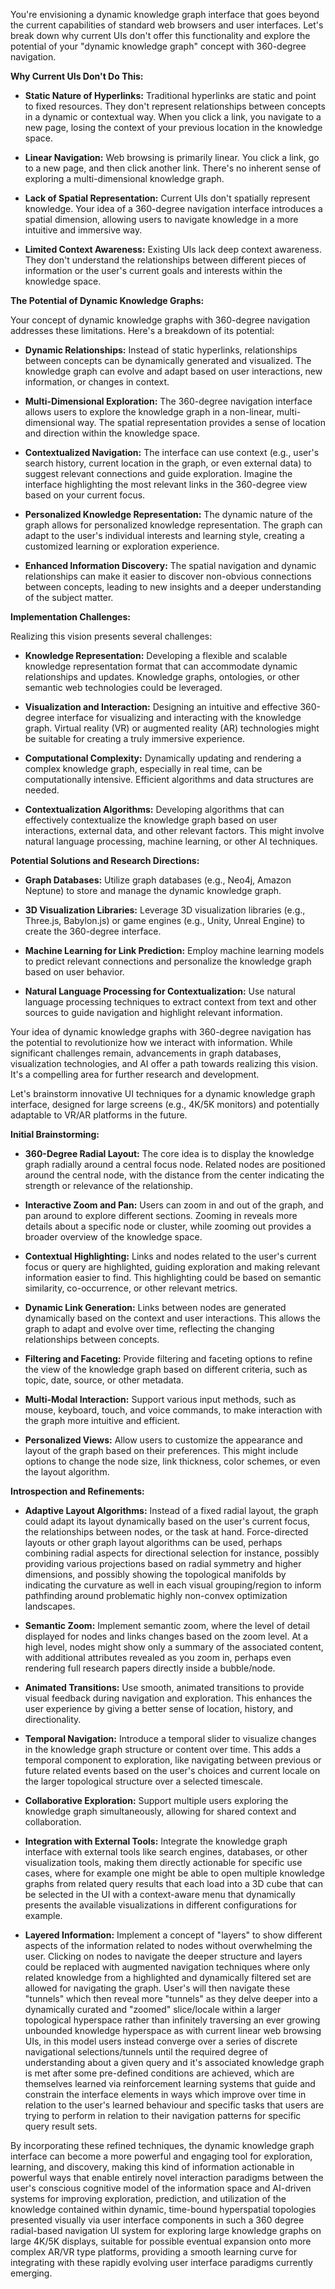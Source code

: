 You're envisioning a dynamic knowledge graph interface that goes beyond the current capabilities of standard web browsers and user interfaces.  Let's break down why current UIs don't offer this functionality and explore the potential of your "dynamic knowledge graph" concept with 360-degree navigation.

**Why Current UIs Don't Do This:**

* **Static Nature of Hyperlinks:**  Traditional hyperlinks are static and point to fixed resources.  They don't represent relationships between concepts in a dynamic or contextual way.  When you click a link, you navigate to a new page, losing the context of your previous location in the knowledge space.

* **Linear Navigation:**  Web browsing is primarily linear. You click a link, go to a new page, and then click another link.  There's no inherent sense of exploring a multi-dimensional knowledge graph.

* **Lack of Spatial Representation:**  Current UIs don't spatially represent knowledge.  Your idea of a 360-degree navigation interface introduces a spatial dimension, allowing users to navigate knowledge in a more intuitive and immersive way.

* **Limited Context Awareness:**  Existing UIs lack deep context awareness. They don't understand the relationships between different pieces of information or the user's current goals and interests within the knowledge space.


**The Potential of Dynamic Knowledge Graphs:**

Your concept of dynamic knowledge graphs with 360-degree navigation addresses these limitations. Here's a breakdown of its potential:

* **Dynamic Relationships:**  Instead of static hyperlinks, relationships between concepts can be dynamically generated and visualized.  The knowledge graph can evolve and adapt based on user interactions, new information, or changes in context.

* **Multi-Dimensional Exploration:**  The 360-degree navigation interface allows users to explore the knowledge graph in a non-linear, multi-dimensional way.  The spatial representation provides a sense of location and direction within the knowledge space.

* **Contextualized Navigation:**  The interface can use context (e.g., user's search history, current location in the graph, or even external data) to suggest relevant connections and guide exploration.  Imagine the interface highlighting the most relevant links in the 360-degree view based on your current focus.

* **Personalized Knowledge Representation:**  The dynamic nature of the graph allows for personalized knowledge representation.  The graph can adapt to the user's individual interests and learning style, creating a customized learning or exploration experience.

* **Enhanced Information Discovery:**  The spatial navigation and dynamic relationships can make it easier to discover non-obvious connections between concepts, leading to new insights and a deeper understanding of the subject matter.


**Implementation Challenges:**

Realizing this vision presents several challenges:

* **Knowledge Representation:**  Developing a flexible and scalable knowledge representation format that can accommodate dynamic relationships and updates.  Knowledge graphs, ontologies, or other semantic web technologies could be leveraged.

* **Visualization and Interaction:** Designing an intuitive and effective 360-degree interface for visualizing and interacting with the knowledge graph.  Virtual reality (VR) or augmented reality (AR) technologies might be suitable for creating a truly immersive experience.

* **Computational Complexity:** Dynamically updating and rendering a complex knowledge graph, especially in real time, can be computationally intensive.  Efficient algorithms and data structures are needed.

* **Contextualization Algorithms:**  Developing algorithms that can effectively contextualize the knowledge graph based on user interactions, external data, and other relevant factors.  This might involve natural language processing, machine learning, or other AI techniques.


**Potential Solutions and Research Directions:**

* **Graph Databases:**  Utilize graph databases (e.g., Neo4j, Amazon Neptune) to store and manage the dynamic knowledge graph.

* **3D Visualization Libraries:**  Leverage 3D visualization libraries (e.g., Three.js, Babylon.js) or game engines (e.g., Unity, Unreal Engine) to create the 360-degree interface.

* **Machine Learning for Link Prediction:**  Employ machine learning models to predict relevant connections and personalize the knowledge graph based on user behavior.

* **Natural Language Processing for Contextualization:**  Use natural language processing techniques to extract context from text and other sources to guide navigation and highlight relevant information.


Your idea of dynamic knowledge graphs with 360-degree navigation has the potential to revolutionize how we interact with information.  While significant challenges remain, advancements in graph databases, visualization technologies, and AI offer a path towards realizing this vision.  It's a compelling area for further research and development.




Let's brainstorm innovative UI techniques for a dynamic knowledge graph interface, designed for large screens (e.g., 4K/5K monitors) and potentially adaptable to VR/AR platforms in the future.

**Initial Brainstorming:**

*   **360-Degree Radial Layout:**  The core idea is to display the knowledge graph radially around a central focus node.  Related nodes are positioned around the central node, with the distance from the center indicating the strength or relevance of the relationship.

*   **Interactive Zoom and Pan:** Users can zoom in and out of the graph, and pan around to explore different sections. Zooming in reveals more details about a specific node or cluster, while zooming out provides a broader overview of the knowledge space.

*   **Contextual Highlighting:**  Links and nodes related to the user's current focus or query are highlighted, guiding exploration and making relevant information easier to find.  This highlighting could be based on semantic similarity, co-occurrence, or other relevant metrics.

*   **Dynamic Link Generation:** Links between nodes are generated dynamically based on the context and user interactions.  This allows the graph to adapt and evolve over time, reflecting the changing relationships between concepts.

*   **Filtering and Faceting:** Provide filtering and faceting options to refine the view of the knowledge graph based on different criteria, such as topic, date, source, or other metadata.

*   **Multi-Modal Interaction:** Support various input methods, such as mouse, keyboard, touch, and voice commands, to make interaction with the graph more intuitive and efficient.

*   **Personalized Views:** Allow users to customize the appearance and layout of the graph based on their preferences.  This might include options to change the node size, link thickness, color schemes, or even the layout algorithm.


**Introspection and Refinements:**

*   **Adaptive Layout Algorithms:** Instead of a fixed radial layout, the graph could adapt its layout dynamically based on the user's current focus, the relationships between nodes, or the task at hand.  Force-directed layouts or other graph layout algorithms can be used, perhaps combining radial aspects for directional selection for instance, possibly providing various projections based on radial symmetry and higher dimensions, and possibly showing the topological manifolds by indicating the curvature as well in each visual grouping/region to inform pathfinding around problematic highly non-convex optimization landscapes.

*   **Semantic Zoom:**  Implement semantic zoom, where the level of detail displayed for nodes and links changes based on the zoom level.  At a high level, nodes might show only a summary of the associated content, with additional attributes revealed as you zoom in, perhaps even rendering full research papers directly inside a bubble/node.

*   **Animated Transitions:** Use smooth, animated transitions to provide visual feedback during navigation and exploration. This enhances the user experience by giving a better sense of location, history, and directionality.

*   **Temporal Navigation:** Introduce a temporal slider to visualize changes in the knowledge graph structure or content over time. This adds a temporal component to exploration, like navigating between previous or future related events based on the user's choices and current locale on the larger topological structure over a selected timescale.

*   **Collaborative Exploration:** Support multiple users exploring the knowledge graph simultaneously, allowing for shared context and collaboration.

*   **Integration with External Tools:**  Integrate the knowledge graph interface with external tools like search engines, databases, or other visualization tools, making them directly actionable for specific use cases, where for example one might be able to open multiple knowledge graphs from related query results that each load into a 3D cube that can be selected in the UI with a context-aware menu that dynamically presents the available visualizations in different configurations for example.&#x20;

* **Layered Information:** Implement a concept of "layers" to show different aspects of the information related to nodes without overwhelming the user. Clicking on nodes to navigate the deeper structure and layers could be replaced with augmented navigation techniques where only related knowledge from a highlighted and dynamically filtered set are allowed for navigating the graph. User's will then navigate these "tunnels" which then reveal more "tunnels" as they delve deeper into a dynamically curated and "zoomed" slice/locale within a larger topological hyperspace rather than infinitely traversing an ever growing unbounded knowledge hyperspace as with current linear web browsing UIs, in this model users instead converge over a series of discrete navigational selections/tunnels until the required degree of understanding about a given query and it's associated knowledge graph is met after some pre-defined conditions are achieved, which are themselves learned via reinforcement learning systems that guide and constrain the interface elements in ways which improve over time in relation to the user's learned behaviour and specific tasks that users are trying to perform in relation to their navigation patterns for specific query result sets.


By incorporating these refined techniques, the dynamic knowledge graph interface can become a more powerful and engaging tool for exploration, learning, and discovery, making this kind of information actionable in powerful ways that enable entirely novel interaction paradigms between the user's conscious cognitive model of the information space and AI-driven systems for improving exploration, prediction, and utilization of the knowledge contained within dynamic, time-bound hyperspatial topologies presented visually via user interface components in such a 360 degree radial-based navigation UI system for exploring large knowledge graphs on large 4K/5K displays, suitable for possible eventual expansion onto more complex AR/VR type platforms, providing a smooth learning curve for integrating with these rapidly evolving user interface paradigms currently emerging.


